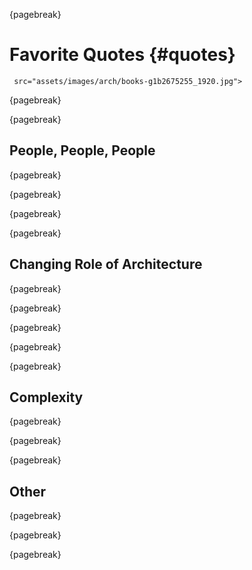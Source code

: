 {pagebreak}

# Favorite Quotes {#quotes}

     src="assets/images/arch/books-g1b2675255_1920.jpg">
{pagebreak}


{pagebreak}


## People, People, People

{pagebreak}


{pagebreak}


{pagebreak}


{pagebreak}


## Changing Role of Architecture

{pagebreak}


{pagebreak}


{pagebreak}


{pagebreak}


{pagebreak}


## Complexity

{pagebreak}


{pagebreak}


{pagebreak}



## Other
 
{pagebreak}

 
{pagebreak}


{pagebreak}


